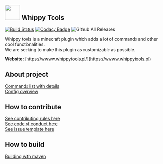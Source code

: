 ## <img src="https://avatars1.githubusercontent.com/u/35628511?s=200&v=4" width="48">  Whippy Tools
[![Build Status](https://travis-ci.org/whippytools/whippy-tools.svg?branch=master)](https://travis-ci.org/whippytools/whippy-tools)
[![Codacy Badge](https://api.codacy.com/project/badge/Grade/bcd214f2cad34373a46fd6ec7c6f93fa)](https://www.codacy.com/app/bmstefanski/whippy-tools?utm_source=github.com&amp;utm_medium=referral&amp;utm_content=whippytools/whippy-tools&amp;utm_campaign=Badge_Grade)
![Github All Releases](https://img.shields.io/github/downloads/whippytools/whippy-tools/total.svg)  

Whippy tools is a minecraft plugin which adds a lot of commands and other cool functionalities.  
We are seeking to make this plugin as customizable as possible.

**Website:** [https://wwww.whippytools.pl/](https://wwww.whippytools.pl)

## About project
[Commands list with details](https://github.com/whippytools/whippy-tools/blob/master/.github/COMMANDS_LIST.md)  
[Config overview](https://github.com/whippytools/whippy-tools/blob/master/.github/CONFIG_OVERVIEW.md)

## How to contribute
[See contributing rules here](https://github.com/whippytools/whippy-tools/blob/master/.github/CONTRIBUTING.md)  
[See code of conduct here](https://github.com/whippytools/whippy-tools/blob/master/.github/CODE_OF_CONDUCT.md)  
[See issue template here](https://github.com/whippytools/whippy-tools/blob/master/.github/ISSUE_TEMPLATE.md)  

## How to build
[Building with maven](https://github.com/whippytools/whippy-tools/blob/master/.github/BUILD_MAVEN.md)